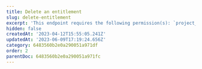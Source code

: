 ```yaml
---
title: Delete an entitlement
slug: delete-entitlement
excerpt: 'This endpoint requires the following permission(s): `project_configuration:entitlements:read_write`.'
hidden: false
createdAt: '2023-04-12T15:55:05.241Z'
updatedAt: '2023-06-09T17:19:24.656Z'
category: 6483560b2e0a290051a971df
order: 2
parentDoc: 6483560b2e0a290051a971fc
---
```

